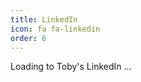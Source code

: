 ```yaml
---
title: LinkedIn
icon: fa fa-linkedin
order: 6
---
```


Loading to Toby's LinkedIn ...

<script>window.location.href = 'https://www.linkedin.com/in/toby-qin-2684a630/';</script>
